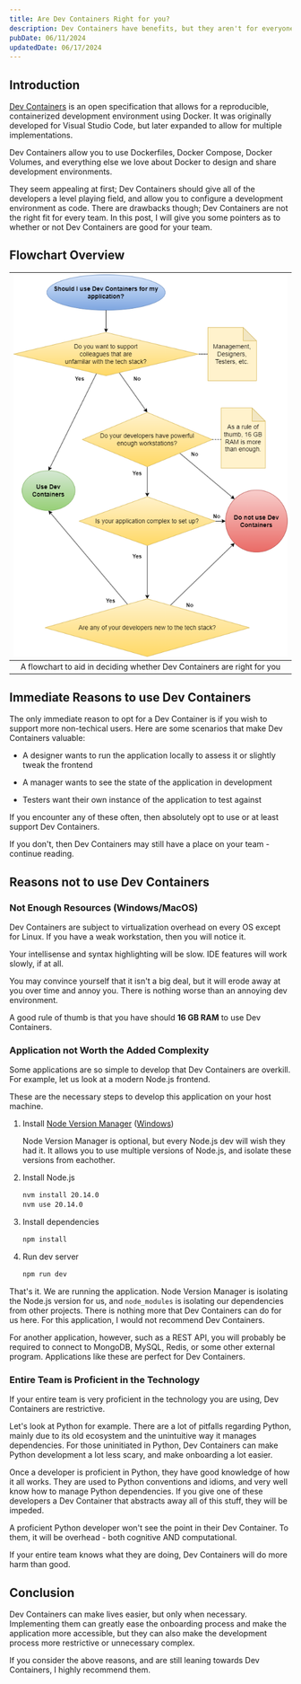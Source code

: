 ```yaml
---
title: Are Dev Containers Right for you?
description: Dev Containers have benefits, but they aren't for everyone.
pubDate: 06/11/2024
updatedDate: 06/17/2024
---
```


## Introduction

[Dev Containers](https://containers.dev/) is an open specification that allows for a reproducible,
containerized development environment using Docker.
It was originally developed for Visual Studio Code, but later
expanded to allow for multiple implementations.

Dev Containers allow you to use Dockerfiles, Docker Compose, Docker Volumes,
and everything else we love about Docker to design and share development environments.

They seem appealing at first; Dev Containers should give all of the developers a
level playing field, and allow you to configure a development environment as code.
There are drawbacks though; Dev Containers are not the right fit for every team.
In this post, I will give you some pointers as to whether or not Dev Containers
are good for your team.

## Flowchart Overview

| ![Flowchart visualizing when to use Dev Containers](./when-to-use-devcontainers.drawio.png) |
|:-:|
|A flowchart to aid in deciding whether Dev Containers are right for you|

## Immediate Reasons to use Dev Containers

The only immediate reason to opt for a Dev Container is if you wish to
support more non-techical users. Here are some scenarios that make Dev Containers valuable:

- A designer wants to run the application locally to assess it or slightly tweak the frontend

- A manager wants to see the state of the application in development

- Testers want their own instance of the application to test against

If you encounter any of these often, then absolutely opt to use or at least support Dev Containers.

If you don't, then Dev Containers may still have a place on your team - continue reading.

## Reasons not to use Dev Containers

### Not Enough Resources (Windows/MacOS)

Dev Containers are subject to virtualization overhead on every OS
except for Linux. If you have a weak workstation, then you will notice it.

Your intellisense and syntax highlighting will be slow. IDE features will work
slowly, if at all.

You may convince yourself that it isn't a big deal, but it will erode away at you over
time and annoy you. There is nothing worse than an annoying dev environment.

A good rule of thumb is that you have should **16 GB RAM** to use Dev Containers.

### Application not Worth the Added Complexity

Some applications are so simple to develop that Dev Containers are overkill.
For example, let us look at a modern Node.js frontend.

These are the necessary steps to develop this application on your host machine.

1. Install [Node Version Manager](https://github.com/nvm-sh/nvm) ([Windows](https://github.com/coreybutler/nvm-windows))

    Node Version Manager is optional, but every Node.js dev will wish they had it.
    It allows you to use multiple versions of Node.js, and isolate these versions
    from eachother.

2. Install Node.js

    ```bash
    nvm install 20.14.0
    nvm use 20.14.0
    ```

3. Install dependencies

    ```bash
    npm install
    ```

4. Run dev server

    ```bash
    npm run dev
    ```

That's it. We are running the application. Node Version Manager is isolating the Node.js
version for us, and `node_modules` is isolating our dependencies from other projects. There is nothing
more that Dev Containers can do for us here. For this application, I would not recommend Dev Containers.

For another application, however, such as a REST API, you will probably be required to connect to MongoDB, MySQL, Redis,
or some other external program. Applications like these are perfect for Dev Containers.

### Entire Team is Proficient in the Technology

If your entire team is very proficient in the technology you are using, Dev Containers
are restrictive.

Let's look at Python for example. There are a lot of pitfalls regarding Python,
mainly due to its old ecosystem and the unintuitive way it manages dependencies.
For those uninitiated in Python, Dev Containers can make Python development a lot
less scary, and make onboarding a lot easier.

Once a developer is proficient in Python, they have good knowledge of how it all
works. They are used to Python conventions and idioms, and very well know how to
manage Python dependencies. If you give one of these developers a Dev Container
that abstracts away all of this stuff, they will be impeded.

A proficient Python developer won't see the point in their Dev Container.
To them, it will be overhead - both cognitive AND computational.

If your entire team knows what they are doing, Dev Containers will do more harm
than good.

## Conclusion

Dev Containers can make lives easier, but only when necessary. Implementing them
can greatly ease the onboarding process and make the application more accessible,
but they can also make the development process more restrictive or unnecessary complex.

If you consider the above reasons, and are still leaning towards Dev Containers, I highly recommend them.
